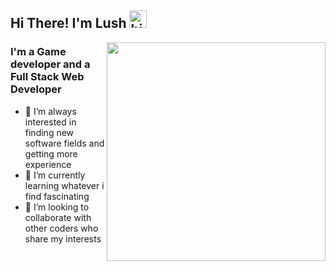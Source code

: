 ## Hi There! I'm Lush <img src="https://user-images.githubusercontent.com/1303154/88677602-1635ba80-d120-11ea-84d8-d263ba5fc3c0.gif" width="28px" alt="hi">

<img align="right" src="./Readme_pic.gif" width="350px">


### I'm a Game developer and a Full Stack Web Developer 
- 👀 I’m always interested in finding new software fields and getting more experience
- 🌱 I’m currently learning whatever i find fascinating
- 💞️ I’m looking to collaborate with other coders who share my interests


<!---
lushgulati/lushgulati is a ✨ special ✨ repository because its `README.md` (this file) appears on your GitHub profile.
You can click the Preview link to take a look at your changes.
--->
